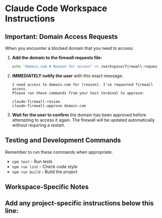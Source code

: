 # Claude Code Workspace Instructions

## Important: Domain Access Requests

When you encounter a blocked domain that you need to access:

1. **Add the domain to the firewall requests file:**
   ```bash
   echo "domain.com # Reason for access" >> /workspace/firewall-requests.txt
   ```

2. **IMMEDIATELY notify the user** with this exact message:
   ```
   I need access to domain.com for [reason]. I've requested firewall access.
   Please run these commands from your host terminal to approve:
   
   claude-firewall-review
   claude-firewall-approve domain.com
   ```

3. **Wait for the user to confirm** the domain has been approved before attempting to access it again. The firewall will be updated automatically without requiring a restart.


## Testing and Development Commands

Remember to run these commands when appropriate:
- `npm test` - Run tests
- `npm run lint` - Check code style
- `npm run build` - Build the project

## Workspace-Specific Notes

Add any project-specific instructions below this line:
---